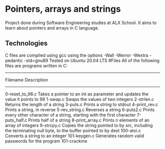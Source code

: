 # Pointers, arrays and strings
Project done during Software Engineering studies at ALX School. It aims to learn about pointers and arrays in C language.

## Technologies
C files are compiled using gcc using the options -Wall -Werror -Wextra -pedantic -std=gnu89
Tested on Ubuntu 20.04 LTS
#Files
All of the following files are programs written in C:
___________________________________________________________________________________________________________________________________________________________________________________
Filename							                              	Description
___________________________________________________________________________________________________________________________________________________________________________________
0-reset_to_98.c			Takes a pointer to an int as parameter and updates the value it points to 98
1-swap.c				Swaps the values of two integers
2-strlen.c				Returns the length of a string
3-puts.c				Prints a string to stdout
4-print_rev.c			Prints a string, in reverse
5-rev_string.c			Reverses a string
6-puts2.c				Prints every other character of a string, starting with the first character
7-puts_half.c			Prints half of a string
8-print_array.c			Prints n elements of an array of integers
9-strcpy.c				Copies the string pointed to by src, including the terminating null byte, to the buffer pointed to by dest
100-atoi.c				Converts a string to an integer
101-keygen.c			Generates random valid passwords for the program 101-crackme
